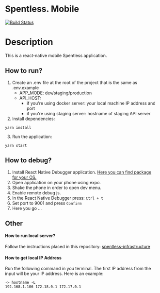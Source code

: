 # Spentless. Mobile

[![Build Status](https://travis-ci.com/SpentlessInc/spentless-mobile.svg?branch=master)](https://travis-ci.com/SpentlessInc/spentless-mobile)

# Description
This is a react-native mobile Spentless application.

## How to run?
1. Create an .env file at the root of the project that is the same as .env.example
    * APP_MODE: dev/staging/production
    * API_HOST:
        * if you're using docker server: your local machine IP address and port
        * if you're using staging server: hostname of staging API server
2. Install dependencies:
```
yarn install
```
3. Run the application:
```
yarn start
```

## How to debug?
1. Install React Native Debugger application. [Here you can find package for your OS.](https://github.com/jhen0409/react-native-debugger/releases) 
2. Open application on your phone using expo.
3. Shake the phone in order to open dev menu.
4. Enable remote debug js.
5. In the React Native Debugger press: `Ctrl + t`
6. Set port to 9001 and press `Confirm`
7. Here you go ...


## Other

#### How to run local server?
Follow the instructions placed in this repository: [spentless-infrastructure](https://github.com/SpentlessInc/spentless-infrastructure)

#### How to get local IP Address
Run the following command in you terminal. The first IP address from the input will be your IP address.
Here is an example:
```
-> hostname -L
192.168.1.106 172.18.0.1 172.17.0.1
```
